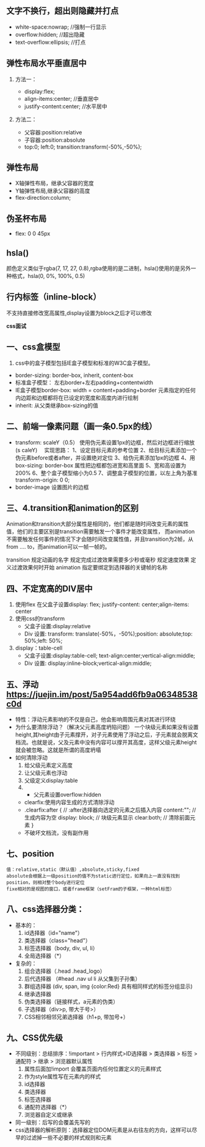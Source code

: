 ## 文字不换行，超出则隐藏并打点
- white-space:nowrap;  //强制一行显示
- overflow:hidden;   //超出隐藏
- text-overflow:ellipsis; //打点


## 弹性布局水平垂直居中
1. 方法一：
	- display:flex;
	- align-items:center; //垂直居中
	- justify-content:center; //水平居中

2. 方法二：
	- 父容器:position:relative
	- 子容器:position:absolute
	- top:0; left:0; transition:transform(-50%,-50%);

## 弹性布局
- X轴弹性布局，继承父容器的宽度
- Y轴弹性布局,继承父容器的高度
- flex-direction:column;

## 伪圣杯布局
- flex: 0 0 45px

## hsla()
颜色定义类似于rgba(7, 17, 27, 0.8),rgba使用的是二进制，hsla()使用的是另外一种格式，hsla(0, 0%, 100%, 0.5)

## 行内标签（inline-block）
不支持直接修改宽高属性,display设置为block之后才可以修改


**css面试**

## 一、css盒模型
1. css中的盒子模型包括IE盒子模型和标准的W3C盒子模型。
- border-sizing: border-box, inherit, content-box
- 标准盒子模型： 左右border+左右padding+contentwidth
- IE盒子模型border-box: width = content+padding+border 元素指定的任何内边距和边框都将在已设定的宽度和高度内进行绘制
- inherit: 从父类继承box-sizing的值

## 二、前端一像素问题（画一条0.5px的线）
- transform: scaleY（0.5） 使用伪元素设置1px的边框，然后对边框进行缩放(s
caleY)
　实现思路：
     1、设定目标元素的参考位置
     2、给目标元素添加一个伪元素before或者after，并设置绝对定位
     3、给伪元素添加1px的边框
     4、用box-sizing: border-box 属性把边框都包进宽和高里面
     5、宽和高设置为 200%
     6、整个盒子模型缩小为0.5
     7、调整盒子模型的位置，以左上角为基准 transform-origin: 0 0;
- border-image 设置图片的边框

## 三、4.transition和animation的区别
Animation和transition大部分属性是相同的，他们都是随时间改变元素的属性值，他们的主要区别是transition需要触发一个事件才能改变属性，
而animation不需要触发任何事件的情况下才会随时间改变属性值，并且transition为2帧，从from .... to，而animation可以一帧一帧的。
	
transition 规定动画的名字  规定完成过渡效果需要多少秒或毫秒  规定速度效果  定义过渡效果何时开始
animation  指定要绑定到选择器的关键帧的名称
	

## 四、不定宽高的DIV居中	
1. 使用flex  在父盒子设置display: flex; justify-content: center;align-items: center
2. 使用css的transform  	
	- 父盒子设置:display:relative
	 - Div 设置: transform: translate(-50%，-50%);position: absolute;top: 50%;left: 50%;
3. display：table-cell   
	- 父盒子设置:display:table-cell; text-align:center;vertical-align:middle;
	- Div 设置: display:inline-block;vertical-align:middle;
		
## 五、浮动 https://juejin.im/post/5a954add6fb9a06348538c0d
- 特性：浮动元素影响的不仅是自己，他会影响周围元素对其进行环绕
- 为什么要清除浮动？（解决父元素高度坍陷问题）
	一个块级元素如果没有设置height,其height由子元素撑开，对子元素使用了浮动之后，子元素就会脱离文档流。也就是说，父及元素中没有内容可以撑开其高度，这样父级元素height就会被忽略。这就是所谓的高度坍塌
- 如何清除浮动
	1. 给父级元素定义高度 
	2. 让父级元素也浮动 
	3. 父级定义display:table 
	4. - 父元素设置overflow:hidden 
	- clearfix:使用内容生成的方式清除浮动
	- .clearfix:after {  // :after选择器向选定的元素之后插入内容
   			content:""; // 生成内容为空
   			display: block; // 块级元素显示
   			clear:both; // 清除前面元素
			}
	- 不破坏文档流，没有副作用

## 七、position
	值：relative,static（默认值）,absolute,sticky,fixed
	absolute会根据上一级position的值不为static进行定位，如果向上一直没有找到position，则相对整个body进行定位
	fixe相对的是视图的窗口，或者frame框架（setFram的子框架，一种html标签）

## 八、css选择器分类：
- 基本的：
	1. id选择器（id="name"）
	2. 类选择器（class="head"）
	3. 标签选择器（body, div, ul, li）
	4. 全局选择器（*）
- 复杂的：
	1. 组合选择器（.head .head_logo）
	2. 后代选择器 （#head .nav ul li 从父集到子孙集）
	3. 群组选择器 (div, span, img {color:Red} 具有相同样式的标签分组显示)
	4. 继承选择器
	5. 伪类选择器（链接样式，a元素的伪类）
	6. 子选择器（div>p, 带大于号>）
	7. CSS相邻相邻兄弟选择器（h1+p, 带加号+）

## 九、CSS优先级
- 不同级别：总结排序：!important > 行内样式>ID选择器 > 类选择器 > 标签 > 通配符 > 继承 > 浏览器默认属性
	1. 属性后面加!import 会覆盖页面内任何位置定义的元素样式
	2. 作为style属性写在元素内的样式
	3. id选择器
	4. 类选择器
	5. 标签选择器
	6. 通配符选择器（*）
	7. 浏览器自定义或继承
- 同一级别：后写的会覆盖先写的
- css选择器的解析原则：选择器定位DOM元素是从右往左的方向，这样可以尽早的过滤掉一些不必要的样式规则和元素


